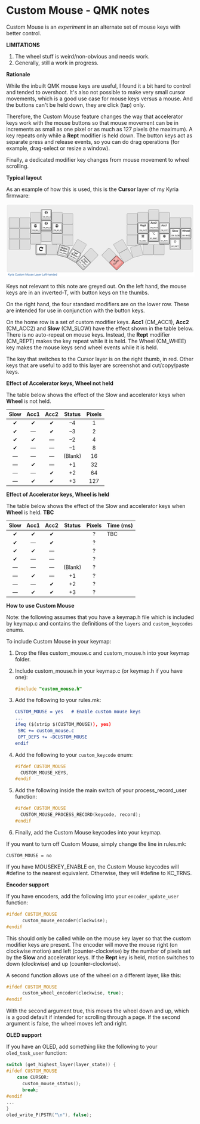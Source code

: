 # Custom Mouse - QMK notes

Custom Mouse is an *experiment* in an alternate set of mouse keys with better control.

**LIMITATIONS**

1. The wheel stuff is weird/non-obvious and needs work.
2. Generally, still a work in progress.

**Rationale**

While the inbuilt QMK mouse keys are useful, I found it a bit hard to control and tended to overshoot. It's also not possible to make very small cursor movements, which is a good use case for mouse keys versus a mouse. And the buttons can't be held down, they are click (tap) only.

Therefore, the Custom Mouse feature changes the way that accelerator keys work with the mouse buttons so that mouse movement can be in increments as small as one pixel or as much as 127 pixels (the maximum). A key repeats only while a **Rept** modifier is held down. The button keys act as separate press and release events, so you can do drag operations (for example, drag-select or resize a window).

Finally, a dedicated modifier key changes from mouse movement to wheel scrolling.

**Typical layout**

As an example of how this is used, this is the **Cursor** layer of my Kyria firmware:

![kyria-custom-mouse-layer-left-handed](kyria-custom-mouse-layer-left-handed.png)

Keys not relevant to this note are greyed out. On the left hand, the mouse keys are in an inverted-T, with button keys on the thumbs.

On the right hand, the four standard modifiers are on the lower row. These are intended for use in conjunction with the button keys.

On the home row is a set of custom modifier keys. **Acc1** (CM_ACC1), **Acc2** (CM_ACC2) and **Slow** (CM_SLOW) have the effect shown in the table below. There is no auto-repeat on mouse keys. Instead, the **Rept** modifier (CM_REPT) makes the key repeat while it is held. The Wheel (CM_WHEE) key makes the mouse keys send wheel events while it is held.

The key that switches to the Cursor layer is on the right thumb, in red. Other keys that are useful to add to this layer are screenshot and cut/copy/paste keys.

**Effect of Accelerator keys, Wheel not held**

The table below shows the effect of the Slow and accelerator keys when **Wheel** is not held.

| Slow | Acc1 | Acc2 | Status  | Pixels |
| :--: | :--: | :--: | :-----: | :----: |
|  ✔   |  ✔   |  ✔   |   –4    |   1    |
|  ✔   |  —   |  ✔   |   –3    |   2    |
|  ✔   |  ✔   |  —   |   –2    |   4    |
|  ✔   |  —   |  —   |   –1    |   8    |
|  —   |  —   |  —   | (Blank) |   16   |
|  —   |  ✔   |  —   |   +1    |   32   |
|  —   |  —   |  ✔   |   +2    |   64   |
|  —   |  ✔   |  ✔   |   +3    |  127   |

**Effect of Accelerator keys, Wheel is held**

The table below shows the effect of the Slow and accelerator keys when **Wheel** is held. **TBC**

| Slow | Acc1 | Acc2 | Status  | Pixels | Time (ms) |
| :--: | :--: | :--: | :-----: | :----: | --------- |
|  ✔   |  ✔   |  ✔   |         |   ?    | TBC       |
|  ✔   |  —   |  ✔   |         |   ?    |           |
|  ✔   |  ✔   |  —   |         |   ?    |           |
|  ✔   |  —   |  —   |         |   ?    |           |
|  —   |  —   |  —   | (Blank) |   ?    |           |
|  —   |  ✔   |  —   |   +1    |   ?    |           |
|  —   |  —   |  ✔   |   +2    |   ?    |           |
|  —   |  ✔   |  ✔   |   +3    |   ?    |           |

**How to use Custom Mouse**

Note: the following assumes that you have a keymap.h file which is included by keymap.c and contains the definitions of the `layers` and `custom_keycodes` enums.

To include Custom Mouse in your keymap:

1. Drop the files custom_mouse.c and custom_mouse.h into your keymap folder.

2. Include custom_mouse.h in your keymap.c (or keymap.h if you have one):

   ```c
   #include "custom_mouse.h"
   ```

3. Add the following to your rules.mk:

   ```cmake
   CUSTOM_MOUSE = yes	# Enable custom mouse keys
   ...
   ifeq ($(strip $(CUSTOM_MOUSE)), yes)
   	SRC += custom_mouse.c
   	OPT_DEFS += -DCUSTOM_MOUSE
   endif
   ```

3. Add the following to your `custom_keycode` enum:

   ```c
   #ifdef CUSTOM_MOUSE
     CUSTOM_MOUSE_KEYS,
   #endif
   ```

4. Add the following inside the main switch of your process_record_user function:

   ```c
   #ifdef CUSTOM_MOUSE
     CUSTOM_MOUSE_PROCESS_RECORD(keycode, record);
   #endif
   ```

5. Finally, add the Custom Mouse keycodes into your keymap.

If you want to turn off Custom Mouse, simply change the line in rules.mk:

```
CUSTOM_MOUSE = no
```

If you have MOUSEKEY_ENABLE on, the Custom Mouse keycodes will #define to the nearest equivalent. Otherwise, they will #define to KC_TRNS.

**Encoder support**

If you have encoders, add the following into your `encoder_update_user` function:

```c
#ifdef CUSTOM_MOUSE
      custom_mouse_encoder(clockwise);
#endif
```

This should only be called while on the mouse key layer so that the custom modifier keys are present. The encoder will move the mouse right (on clockwise motion) and left (counter-clockwise) by the number of pixels set by the **Slow** and accelerator keys. If the **Rept** key is held, motion switches to down (clockwise) and up (counter-clockwise).

A second function allows use of the wheel on a different layer, like this:

```c
#ifdef CUSTOM_MOUSE
      custom_wheel_encoder(clockwise, true);
#endif
```

With the second argument true, this moves the wheel down and up, which is a good default if intended for scrolling through a page. If the second argument is false, the wheel moves left and right.

**OLED support**

If you have an OLED, add something like the following to your `oled_task_user` function: 

```c
switch (get_highest_layer(layer_state)) {
#ifdef CUSTOM_MOUSE
    case CURSOR:
      custom_mouse_status();
      break;
#endif
...
}
oled_write_P(PSTR("\n"), false);
```

